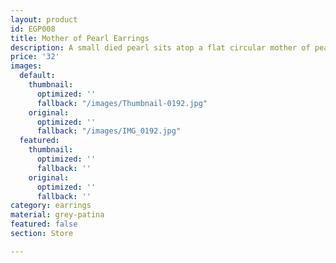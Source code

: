 ```yaml
---
layout: product
id: EGP008
title: Mother of Pearl Earrings
description: A small died pearl sits atop a flat circular mother of pearl bead. 
price: '32'
images:
  default:
    thumbnail:
      optimized: ''
      fallback: "/images/Thumbnail-0192.jpg"
    original:
      optimized: ''
      fallback: "/images/IMG_0192.jpg"
  featured:
    thumbnail:
      optimized: ''
      fallback: ''
    original:
      optimized: ''
      fallback: ''
category: earrings
material: grey-patina
featured: false
section: Store

---
```

